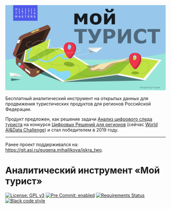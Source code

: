 ![Data Masters. My Tourist](my_tourist/static/img/og/my-tourist-datamaters-logo.svg)

Бесплатный аналитический инструмент на открытых данных для продвижения туристических
продуктов для регионов Российской Федерации.

Продукт предложен, как решение задачи [Анализ цифрового следа туриста](https://datamasters.ru/contest#10popup:tur_no_1)
на конкурсе [Цифровых Решений для регионов](https://datamasters.ru/contest)
(сейчас [World AI&Data Сhallenge](https://datamasters.ru/aianddata)) и стал победителем в 2019 году.

---
Ранее проект поддерживался на: https://git.asi.ru/eugena.mihailikova/iskra_two.


Аналитический инструмент «Мой турист»
=====================================
[![License: GPL v3](https://img.shields.io/badge/license-GPL%20v3-blue.svg)](LICENSE)
[![Pre Commit: enabled](https://img.shields.io/badge/pre--commit-enabled-brightgreen?logo=pre-commit&logoColor=white)](https://github.com/pre-commit/pre-commit)
[![Requirements Status](https://requires.io/github/eugena/my_tourist/requirements.svg?branch=master)](https://requires.io/github/eugena/my_tourist/requirements/?branch=master)
[![Black code style](https://img.shields.io/badge/code%20style-black-000000.svg)](https://github.com/ambv/black)

